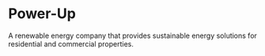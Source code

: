 # Power-Up
A renewable energy company that provides sustainable energy solutions for residential and commercial properties.
